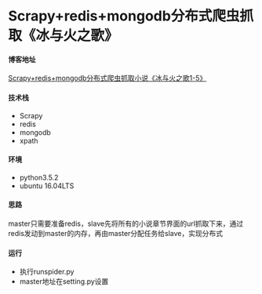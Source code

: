 # Scrapy+redis+mongodb分布式爬虫抓取《冰与火之歌》

#### 博客地址
[Scrapy+redis+mongodb分布式爬虫抓取小说《冰与火之歌1-5》](https://blog.csdn.net/alanconstantinelau/article/details/79665153)

#### 技术栈
* Scrapy
* redis
* mongodb
* xpath

#### 环境
* python3.5.2
* ubuntu 16.04LTS

#### 思路
master只需要准备redis，slave先将所有的小说章节界面的url抓取下来，通过redis发动到master的内存，再由master分配任务给slave，实现分布式

#### 运行
* 执行runspider.py
* master地址在setting.py设置
